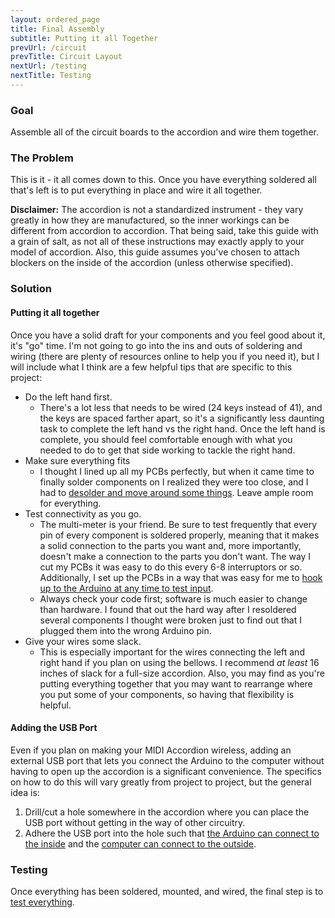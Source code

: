 ```yaml
---
layout: ordered_page
title: Final Assembly
subtitle: Putting it all Together
prevUrl: /circuit
prevTitle: Circuit Layout
nextUrl: /testing
nextTitle: Testing
---
```


[//]: # (This will be the tutorial for putting everything together.  I'll go over what I did and have lots of pictures/sketches available, but stress other options that are available.)

### Goal

Assemble all of the circuit boards to the accordion and wire them together.

### The Problem

This is it - it all comes down to this.  Once you have everything soldered all that's left is to put everything in place and wire it all together.

**Disclaimer:** The accordion is not a standardized instrument - they vary greatly in how they are manufactured, so the inner workings can be different from accordion to accordion.  That being said, take this guide with a grain of salt, as not all of these instructions may exactly apply to your model of accordion.  Also, this guide assumes you've chosen to attach blockers on the inside of the accordion (unless otherwise specified).

### Solution

[//]: # (This is the final tutorial for putting everything together - won't be much substance - just some pictures, guidelines, and troubleshooting)

#### Putting it all together

Once you have a solid draft for your components and you feel good about it, it's "go" time.  I'm not going to go into the ins and outs of soldering and wiring (there are plenty of resources online to help you if you need it), but I will include what I think are a few helpful tips that are specific to this project:

- Do the left hand first.
    - There's a lot less that needs to be wired (24 keys instead of 41), and the keys are spaced farther apart, so it's a significantly less daunting task to complete the left hand vs the right hand.  Once the left hand is complete, you should feel comfortable enough with what you needed to do to get that side working to tackle the right hand.
- Make sure everything fits
    - I thought I lined up all my PCBs perfectly, but when it came time to finally solder components on I realized they were too close, and I had to [desolder and move around some things](/MIDI_Accordion/img/assembly/bass_hub_back.jpg).  Leave ample room for everything.
- Test connectivity as you go.
    - The multi-meter is your friend.  Be sure to test frequently that every pin of every component is soldered properly, meaning that it makes a solid connection to the parts you want and, more importantly, doesn't make a connection to the parts you don't want.  The way I cut my PCBs it was easy to do this every 6-8 interruptors or so.  Additionally, I set up the PCBs in a way that was easy for me to [hook up to the Arduino at any time to test input](/MIDI_Accordion/img/assembly/treble_test_1.jpg).
    - Always check your code first; software is much easier to change than hardware.  I found that out the hard way after I resoldered several components I thought were broken just to find out that I plugged them into the wrong Arduino pin.
- Give your wires some slack.
    - This is especially important for the wires connecting the left and right hand if you plan on using the bellows.  I recommend *at least* 16 inches of slack for a full-size accordion.  Also, you may find as you're putting everything together that you may want to rearrange where you put some of your components, so having that flexibility is helpful.

[//]: # (TODO - go into some details regarding mounting)
	
#### Adding the USB Port

Even if you plan on making your MIDI Accordion wireless, adding an external USB port that lets you connect the Arduino to the computer without having to open up the accordion is a significant convenience.  The specifics on how to do this will vary greatly from project to project,  but the general idea is:

1. Drill/cut a hole somewhere in the accordion where you can place the USB port without getting in the way of other circuitry.
2. Adhere the USB port into the hole such that [the Arduino can connect to the inside](/MIDI_Accordion/img/assembly/treble_done_usb.jpg) and the [computer can connect to the outside](/MIDI_Accordion/img/assembly/usb_outside.jpg).

### Testing

Once everything has been soldered, mounted, and wired, the final step is to [test everything](../testing).